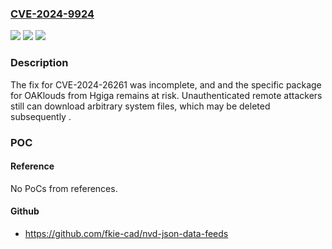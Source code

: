 ### [CVE-2024-9924](https://cve.mitre.org/cgi-bin/cvename.cgi?name=CVE-2024-9924)
![](https://img.shields.io/static/v1?label=Product&message=OAKlouds&color=blue)
![](https://img.shields.io/static/v1?label=Version&message=0%3C%201162%20&color=brighgreen)
![](https://img.shields.io/static/v1?label=Vulnerability&message=CWE-36%20Absolute%20Path%20Traversal&color=brighgreen)

### Description

The fix for CVE-2024-26261 was incomplete, and and the specific package for OAKlouds from Hgiga remains at risk. Unauthenticated remote attackers still can download arbitrary system files, which may be deleted subsequently .

### POC

#### Reference
No PoCs from references.

#### Github
- https://github.com/fkie-cad/nvd-json-data-feeds

